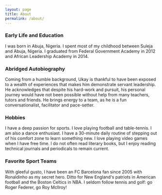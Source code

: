 ```yaml
---
layout: page
title: About
permalink: /about/
---
```


### Early Life and Education
I was born in Abuja, Nigeria. I spent most of my childhood between Suleja and Abuja, Nigeria.  I graduated from Federal Government Academy in 2012 and African Leadership Academy in 2014.

### Abridged Autobiography
Coming from a humble background, Ukay is thankful to have been exposed to a wealth of experiences that makes him demonstrate servant leadership. He acknowledges that despite his hard-work and pursuit, his personal journey would have not been possible without help from many teachers, tutors and friends. He brings energy to a team, as he is a fun conversationalist, facilitator and pace-setter. 

### Hobbies
I have a deep passion for sports.  I love playing football and table-tennis. I am also a dance enthusiast. I have a 30-minute daily routine of stepping out of his comfort zone to learn something new. I love playing video games when I have free time. I do not often read literary books, but I enjoy reading technical journals and periodicals to remain current.

### Favorite Sport Teams
With gleeful gusto, I have been an FC Barcelona fan since 2005 with Ronaldinho as my secret hero.  Ditto for New England's patriots in American football and the Boston Celtics in NBA. I seldom follow tennis and golf: go Roger Federer, go Roy Mcllroy! 
